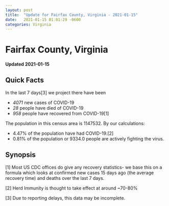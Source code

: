 ```yaml
---
layout: post
title:  "Update for Fairfax County, Virginia - 2021-01-15"
date:   2021-01-15 01:01:29 -0600
categories: Virginia
---
```


# Fairfax County, Virginia
#### Updated 2021-01-15

## Quick Facts

In the last 7 days[3] we project there have been
- *4071* new cases of COVID-19
- *28* people have died of COVID-19
- *958* people have recovered from COVID-19[1]

The population in this census area is 1147532. By our calculations:
- 4.47% of the population have had COVID-19.[2]
- 0.81% of the population or 9334.0 people are actively fighting the virus.

## Synopsis




[1] Most US CDC offices do give any recovery statistics- we base this on a formula which looks at confirmed new cases
15 days ago (the average recovery time) and deaths over the last 7 days.

[2] Herd Immunity is thought to take effect at around ~70-80%

[3] Due to reporting delays, this data may be incomplete.
 
    